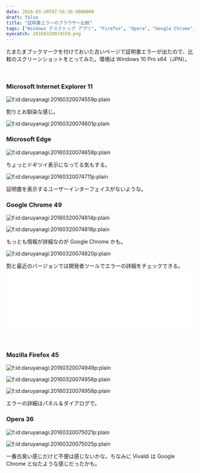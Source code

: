 ```yaml
---
date: 2016-03-20T07:56:26.0000000
draft: false
title: "証明書エラーのブラウザー比較"
tags: ["Windows デスクトップ アプリ", "Firefox", "Opera", "Google Chrome", "Internet Explorer", "Microsoft Edge"]
eyecatch: 20160320074559.png
---
```

<p>たまたまブックマークを付けておいた古いページで証明書エラーが出たので、比較のスクリーンショットをとってみた。環境は Windows 10  Pro x64（JPN）。</p><p><style>
#entry-10328537792367738078 img { border: 1px solid silver; }
</style><br />
</p>

<div class="section">
<h3>Microsoft Internet Explorer 11</h3>
<p><span itemscope itemtype="http://schema.org/Photograph"><img src="20160320074559.png" alt="f:id:daruyanagi:20160320074559p:plain" title="f:id:daruyanagi:20160320074559p:plain" class="hatena-fotolife" itemprop="image"></span></p><p>割りとお馴染な感じ。</p><p><span itemscope itemtype="http://schema.org/Photograph"><img src="20160320074601.png" alt="f:id:daruyanagi:20160320074601p:plain" title="f:id:daruyanagi:20160320074601p:plain" class="hatena-fotolife" itemprop="image"></span><br />
</p>

</div>
<div class="section">
<h3>Microsoft Edge</h3>
<p><span itemscope itemtype="http://schema.org/Photograph"><img src="20160320074658.png" alt="f:id:daruyanagi:20160320074658p:plain" title="f:id:daruyanagi:20160320074658p:plain" class="hatena-fotolife" itemprop="image"></span></p><p>ちょっとドギツイ表示になってる気もする。</p><p><span itemscope itemtype="http://schema.org/Photograph"><img src="20160320074711.png" alt="f:id:daruyanagi:20160320074711p:plain" title="f:id:daruyanagi:20160320074711p:plain" class="hatena-fotolife" itemprop="image"></span></p><p>証明書を表示するユーザーインターフェイスがないような。</p>

</div>
<div class="section">
<h3>Google Chrome 49</h3>
<p><span itemscope itemtype="http://schema.org/Photograph"><img src="20160320074814.png" alt="f:id:daruyanagi:20160320074814p:plain" title="f:id:daruyanagi:20160320074814p:plain" class="hatena-fotolife" itemprop="image"></span></p><p><span itemscope itemtype="http://schema.org/Photograph"><img src="20160320074818.png" alt="f:id:daruyanagi:20160320074818p:plain" title="f:id:daruyanagi:20160320074818p:plain" class="hatena-fotolife" itemprop="image"></span></p><p>もっとも情報が詳細なのが Google Chrome かも。</p><p><span itemscope itemtype="http://schema.org/Photograph"><img src="20160320074820.png" alt="f:id:daruyanagi:20160320074820p:plain" title="f:id:daruyanagi:20160320074820p:plain" class="hatena-fotolife" itemprop="image"></span></p><p>割と最近のバージョンでは開発者ツールでエラーの詳細をチェックできる。</p><p><iframe src="//hatenablog-parts.com/embed?url=http%3A%2F%2Fgoogledevjp.blogspot.jp%2F2016%2F02%2Fdraft-devtools.html" title="DevTools へのセキュリティ パネル導入について" class="embed-card embed-webcard" scrolling="no" frameborder="0" style="display: block; width: 100%; height: 155px; max-width: 500px; margin: 10px 0px;"></iframe><br />
</p>

</div>
<div class="section">
<h3>Mozilla Firefox 45</h3>
<p><span itemscope itemtype="http://schema.org/Photograph"><img src="20160320074949.png" alt="f:id:daruyanagi:20160320074949p:plain" title="f:id:daruyanagi:20160320074949p:plain" class="hatena-fotolife" itemprop="image"></span></p><p><span itemscope itemtype="http://schema.org/Photograph"><img src="20160320074956.png" alt="f:id:daruyanagi:20160320074956p:plain" title="f:id:daruyanagi:20160320074956p:plain" class="hatena-fotolife" itemprop="image"></span></p><p><span itemscope itemtype="http://schema.org/Photograph"><img src="20160320074958.png" alt="f:id:daruyanagi:20160320074958p:plain" title="f:id:daruyanagi:20160320074958p:plain" class="hatena-fotolife" itemprop="image"></span></p><p>エラーの詳細はパネル＆ダイアログで。</p>

</div>
<div class="section">
<h3>Opera 36</h3>
<p><span itemscope itemtype="http://schema.org/Photograph"><img src="20160320075021.png" alt="f:id:daruyanagi:20160320075021p:plain" title="f:id:daruyanagi:20160320075021p:plain" class="hatena-fotolife" itemprop="image"></span></p><p><span itemscope itemtype="http://schema.org/Photograph"><img src="20160320075025.png" alt="f:id:daruyanagi:20160320075025p:plain" title="f:id:daruyanagi:20160320075025p:plain" class="hatena-fotolife" itemprop="image"></span></p><p>一番古臭い感じだけど不便は感じないかな。ちなみに Vivaldi は Google Chrome と似たような感じだったかも。</p>

</div>